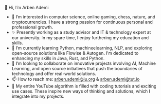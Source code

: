 👋 Hi, I’m Arben Ademi
- 👀 I’m interested in computer science, online gaming, chess, nature, and cryptocurrencies. I have a strong passion for continuous personal and professional growth.
- ✨ Presently working as a study advisor and IT & technology expert at our university. In my spare time, I enjoy furthering my education and skills.
- 🌱 I’m currently learning Python, machineelearning, NLP, and exploring open-source solutions like Flowise & Autogen. I'm dedicated to enhancing my skills in Java, Rust, and Python.
- 💞️ I’m looking to collaborate on innovative projects involving AI, Machine Learning, and open source initiatives that push the boundaries of technology and offer real-world solutions.
- 📫 How to reach me: arben.ademi@iu.org & arben.ademi@tut.io 
- 🚀 My entire YouTube algorithm is filled with coding tutorials and exciting use cases. These inspire new ways of thinking and solutions, which I integrate into my projects.

<!---
arben-adm-IU/arben-adm-IU is a ✨ special ✨ repository because its `README.md` (this file) appears on your GitHub profile.
You can click the Preview link to take a look at your changes.
--->
